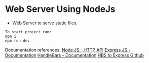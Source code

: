 # Web Server Using NodeJs
- Web Server to serve static files.

```
To start project run:
npm i
npm run dev
```
Documentation references:
[Node JS - HTTP API](https://nodejs.org/dist/latest-v18.x/docs/api/http.html)
[Express JS - Documentation](https://expressjs.com/)
[HandleBars - Documentation](https://www.npmjs.com/package/handlebars)
[HBS to Express Github](https://github.com/pillarjs/hbs)